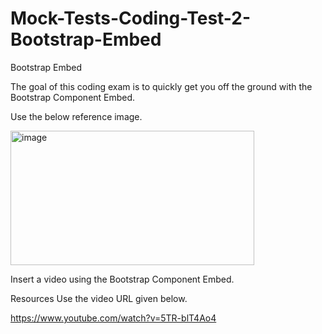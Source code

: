 # Mock-Tests-Coding-Test-2-Bootstrap-Embed

Bootstrap Embed

The goal of this coding exam is to quickly get you off the ground with the Bootstrap Component Embed.

Use the below reference image.

<img width="390" height="215" alt="image" src="https://github.com/user-attachments/assets/74f16fa8-08e7-4f73-a177-c9db9d4c52cf" />


Insert a video using the Bootstrap Component Embed.

Resources
Use the video URL given below.

https://www.youtube.com/watch?v=5TR-blT4Ao4
